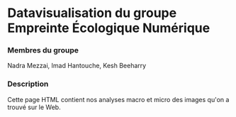 # Datavisualisation du groupe Empreinte Écologique Numérique

### Membres du groupe
Nadra Mezzai, Imad Hantouche, Kesh Beeharry

### Description
Cette page HTML contient nos analyses macro et micro des images qu'on a trouvé sur le Web.
